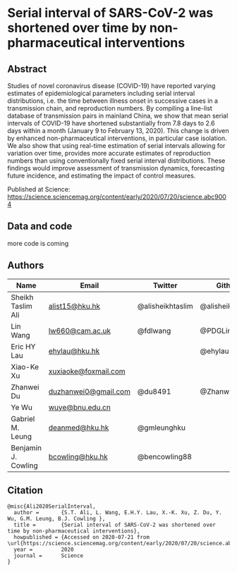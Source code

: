 # Serial interval of SARS-CoV-2 was shortened over time by non-pharmaceutical interventions

## Abstract

Studies of novel coronavirus disease (COVID-19) have reported varying estimates of epidemiological parameters including serial interval distributions, i.e. the time between illness onset in successive cases in a transmission chain, and reproduction numbers. By compiling a line-list database of transmission pairs in mainland China, we show that mean serial intervals of COVID-19 have shortened substantially from 7.8 days to 2.6 days within a month (January 9 to February 13, 2020). This change is driven by enhanced non-pharmaceutical interventions, in particular case isolation. We also show that using real-time estimation of serial intervals allowing for variation over time, provides more accurate estimates of reproduction numbers than using conventionally fixed serial interval distributions. These findings would improve assessment of transmission dynamics, forecasting future incidence, and estimating the impact of control measures.

Published at Science: https://science.sciencemag.org/content/early/2020/07/20/science.abc9004   

## Data and code

more code is coming

## Authors

Name | Email | Twitter | Github
------------ | ------------- | ------------- | -------------
Sheikh Taslim Ali | alist15@hku.hk | @alisheikhtaslim | @alisheikhtaslim 
Lin Wang | lw660@cam.ac.uk | @fdlwang | @PDGLin
Eric HY Lau | ehylau@hku.hk |  |  @ehylau
Xiao-Ke Xu | xuxiaoke@foxmail.com |   |
Zhanwei Du | duzhanwei0@gmail.com | @du8491 | @ZhanweiDU 
Ye Wu | wuye@bnu.edu.cn |   |   
Gabriel M. Leung | deanmed@hku.hk | @gmleunghku |   
Benjamin J. Cowling | bcowling@hku.hk | @bencowling88  |   


## Citation

```{bibtex}
@misc{Ali2020SerialInterval,
  author =       {S.T. Ali, L. Wang, E.H.Y. Lau, X.-K. Xu, Z. Du, Y. Wu, G.M. Leung, B.J. Cowling },
  title =        {Serial interval of SARS-CoV-2 was shortened over time by non-pharmaceutical interventions},
  howpublished = {Accessed on 2020-07-21 from \url{https://science.sciencemag.org/content/early/2020/07/20/science.abc9004}},
  year =         2020
  journal =      Science
}
```

